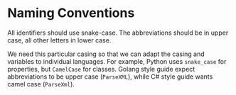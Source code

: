 # Naming Conventions

All identifiers should use snake-case.
The abbreviations should be in upper case, all other letters in lower case.

We need this particular casing so that we can adapt the casing and variables to individual languages.
For example, Python uses `snake_case` for properties, but `CamelCase` for classes.
Golang style guide expect abbreviations to be upper case (`ParseXML`), while C# style guide wants camel case (`ParseXml`).
